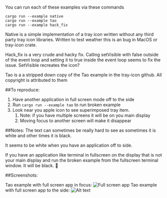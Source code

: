 You can run each of these examples via these commands

```
cargo run --example native
cargo run --example tao
cargo run --example hack_fix
```

Native is a simple implementation of a tray icon written without any third party tray icon libraries. Written to test weather this is an bug in MacOS or tray-icon crate.

Hack_fix is a very crude and hacky fix. Calling setVisible with false outside of the event loop and setting it to true inside the event loop seems to fix the issue. SetVisible recreates the icon?

Tao is a a stripped down copy of the Tao example in the tray-icon github. All copyright is attributed to them

##To reproduce:

1. Have another application in full screen mode off to the side
2. Run `cargo run --example tao` to run broken example
3. Look near you apple icon to see superimposed tray item.
   1. Note: if you have multiple screens it will be on you main display
   2. Moving focus to another screen will make it disappear

##Notes:
The text can sometimes be really hard to see as sometimes it is white and other times it is black.

It seems to be white when you have an application off to side.

If you have an application like terminal in fullscreen on the display that is not your main display and run the broken example from the fullscreen terminal window. It will be black. 🤔

##Screenshots:

Tao example with full screen app in focus:
![Full screen app](image.png)
Tao example with full screen app to the side:
![Alt text](image-1.png)
